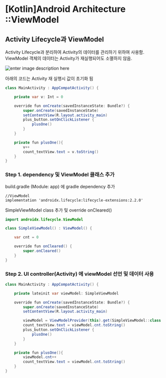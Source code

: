 # \[Kotlin]Android Architecture ::ViewModel

## Activity Lifecycle과 ViewModel

Activity Lifecycle과 분리하여 Activity의 데이터를 관리하기 위하여 사용함. ViewModel 객체의 데이터는 Activity가 재실행되어도 소멸하지 않음.

![enter image description here](https://user-images.githubusercontent.com/60108801/74001409-d1ba3500-49ae-11ea-8943-70e349e3dc45.png)

아래의 코드는 Activity 재 실행시 값이 초기화 됨
```java
class MainActivity : AppCompatActivity() {

    private var v: Int = 0

    override fun onCreate(savedInstanceState: Bundle?) {
        super.onCreate(savedInstanceState)
        setContentView(R.layout.activity_main)
        plus_button.setOnClickListener {
            plusOne()
        }
    }

    private fun plusOne(){
        v++
        count_textView.text = v.toString()
    }
}
```

### Step 1. dependency 및 ViewModel 클래스 추가
build.gradle (Module: app) 에 gradle dependency 추가

```
//ViewModel
implementation 'androidx.lifecycle:lifecycle-extensions:2.2.0'
```

SimpleViewModel class 추가 및 override onCleared()

```java
import androidx.lifecycle.ViewModel

class SimpleViewModel() : ViewModel() {

    var cnt = 0

    override fun onCleared() {
        super.onCleared()
    }
}
```
### Step 2. UI controller(Activity) 에 viewModel 선언 및 데이터 사용

```java
class MainActivity : AppCompatActivity() {

    private lateinit var viewModel: SimpleViewModel

    override fun onCreate(savedInstanceState: Bundle?) {
        super.onCreate(savedInstanceState)
        setContentView(R.layout.activity_main)

        viewModel = ViewModelProvider(this).get(SimpleViewModel::class.java)
        count_textView.text = viewModel.cnt.toString()
        plus_button.setOnClickListener {
            plusOne()
        }
    }

    private fun plusOne(){
        viewModel.cnt++
        count_textView.text = viewModel.cnt.toString()
    }
}
```
